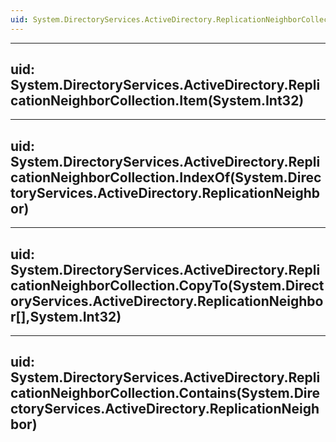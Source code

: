 ```yaml
---
uid: System.DirectoryServices.ActiveDirectory.ReplicationNeighborCollection
---
```


---
uid: System.DirectoryServices.ActiveDirectory.ReplicationNeighborCollection.Item(System.Int32)
---

---
uid: System.DirectoryServices.ActiveDirectory.ReplicationNeighborCollection.IndexOf(System.DirectoryServices.ActiveDirectory.ReplicationNeighbor)
---

---
uid: System.DirectoryServices.ActiveDirectory.ReplicationNeighborCollection.CopyTo(System.DirectoryServices.ActiveDirectory.ReplicationNeighbor[],System.Int32)
---

---
uid: System.DirectoryServices.ActiveDirectory.ReplicationNeighborCollection.Contains(System.DirectoryServices.ActiveDirectory.ReplicationNeighbor)
---
